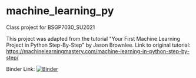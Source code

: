 # machine_learning_py
Class project for BSGP7030_SU2021

This project was adapted from the tutorial "Your First Machine Learning Project in Python Step-By-Step" by Jason Brownlee.
Link to original tutorial: https://machinelearningmastery.com/machine-learning-in-python-step-by-step/


Binder Link: [![Binder](https://mybinder.org/badge_logo.svg)](https://mybinder.org/v2/gh/esimonton/machine_learning_py.git/HEAD)

